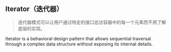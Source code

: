 ## Iterator（迭代器）
> 迭代器模式可以让用户通过特定的接口巡访容器中的每一个元素而不用了解底层的实现。
   
Iterator is a behavioral design pattern that allows sequential traversal through a complex data structure without exposing its internal details.

